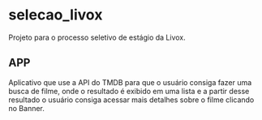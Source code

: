 # selecao_livox

Projeto para o processo seletivo de estágio da Livox.

## APP

Aplicativo que use a API do TMDB para que o usuário consiga fazer uma busca de filme,
onde o resultado é exibido em uma lista e a partir desse resultado o usuário consiga
acessar mais detalhes sobre o filme clicando no Banner.

